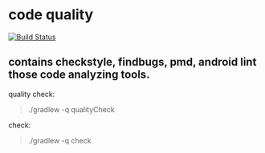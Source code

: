 # code quality

[![Build Status](https://travis-ci.org/iplanetcn/code-quality.svg?branch=master)](https://travis-ci.org/iplanetcn/code-quality)

## contains checkstyle, findbugs, pmd, android lint those code analyzing tools.
quality check:
  > ./gradlew -q qualityCheck

check:

  > ./gradlew -q check